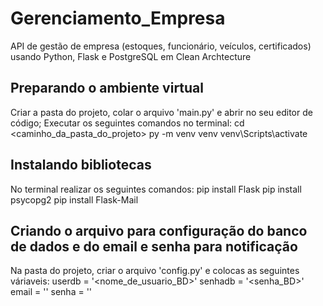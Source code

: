 # Gerenciamento_Empresa
API de gestão de empresa (estoques, funcionário, veículos, certificados) usando Python, Flask e PostgreSQL em Clean Archtecture

## Preparando o ambiente virtual
Criar a pasta do projeto, colar o arquivo 'main.py' e abrir no seu editor de código;
Executar os seguintes comandos no terminal:
cd <caminho_da_pasta_do_projeto>
py -m venv venv
venv\Scripts\activate

## Instalando bibliotecas
No terminal realizar os seguintes comandos:
pip install Flask 
pip install psycopg2
pip install Flask-Mail

## Criando o arquivo para configuração do banco de dados e do email e senha para notificação
Na pasta do projeto, criar o arquivo 'config.py' e colocas as seguintes váriaveis:
userdb = '<nome_de_usuario_BD>'
senhadb = '<senha_BD>'
email = '<email>'
senha = '<senha>'
